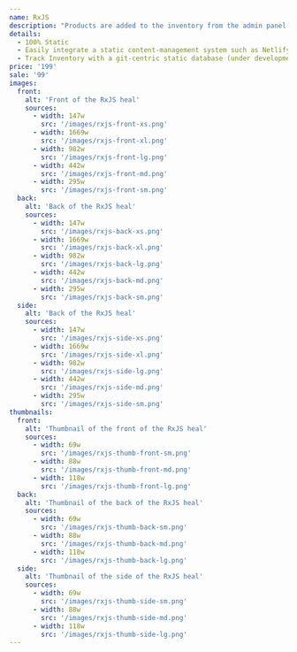 ```yaml
---
name: RxJS
description: "Products are added to the inventory from the admin panel. You can access this from the gocommerce.com/admin page. Check it out to learn more.\_"
details:
  - 100% Static
  - Easily integrate a static content-management system such as Netlify-CMS
  - Track Inventory with a git-centric static database (under development)
price: '199'
sale: '99'
images:
  front:
    alt: 'Front of the RxJS heal'
    sources:
      - width: 147w
        src: '/images/rxjs-front-xs.png'
      - width: 1669w
        src: '/images/rxjs-front-xl.png'
      - width: 982w
        src: '/images/rxjs-front-lg.png'
      - width: 442w
        src: '/images/rxjs-front-md.png'
      - width: 295w
        src: '/images/rxjs-front-sm.png'
  back:
    alt: 'Back of the RxJS heal'
    sources:
      - width: 147w
        src: '/images/rxjs-back-xs.png'
      - width: 1669w
        src: '/images/rxjs-back-xl.png'
      - width: 982w
        src: '/images/rxjs-back-lg.png'
      - width: 442w
        src: '/images/rxjs-back-md.png'
      - width: 295w
        src: '/images/rxjs-back-sm.png'
  side:
    alt: 'Back of the RxJS heal'
    sources:
      - width: 147w
        src: '/images/rxjs-side-xs.png'
      - width: 1669w
        src: '/images/rxjs-side-xl.png'
      - width: 982w
        src: '/images/rxjs-side-lg.png'
      - width: 442w
        src: '/images/rxjs-side-md.png'
      - width: 295w
        src: '/images/rxjs-side-sm.png'
thumbnails:
  front:
    alt: 'Thumbnail of the front of the RxJS heal'
    sources:
      - width: 69w
        src: '/images/rxjs-thumb-front-sm.png'
      - width: 88w
        src: '/images/rxjs-thumb-front-md.png'
      - width: 118w
        src: '/images/rxjs-thumb-front-lg.png'
  back:
    alt: 'Thumbnail of the back of the RxJS heal'
    sources:
      - width: 69w
        src: '/images/rxjs-thumb-back-sm.png'
      - width: 88w
        src: '/images/rxjs-thumb-back-md.png'
      - width: 118w
        src: '/images/rxjs-thumb-back-lg.png'
  side:
    alt: 'Thumbnail of the side of the RxJS heal'
    sources:
      - width: 69w
        src: '/images/rxjs-thumb-side-sm.png'
      - width: 88w
        src: '/images/rxjs-thumb-side-md.png'
      - width: 118w
        src: '/images/rxjs-thumb-side-lg.png'
---
```

